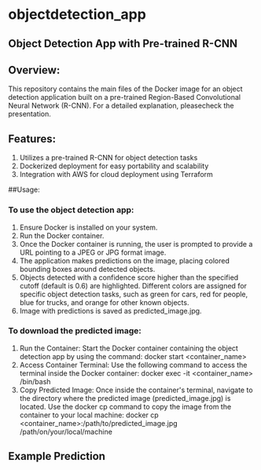 # objectdetection_app
## Object Detection App with Pre-trained R-CNN
## Overview:
This repository contains the main files of the Docker image for an object detection application built on a pre-trained Region-Based Convolutional Neural Network (R-CNN). For a detailed explanation, pleasecheck the presentation.

## Features:
1. Utilizes a pre-trained R-CNN for object detection tasks
2. Dockerized deployment for easy portability and scalability
3. Integration with AWS for cloud deployment using Terraform

##Usage:
### To use the object detection app:

1. Ensure Docker is installed on your system.
2. Run the Docker container.
3. Once the Docker container is running, the user is prompted to provide a URL pointing to a JPEG or JPG format image.
4. The application makes predictions on the image, placing colored bounding boxes around detected objects.
5. Objects detected with a confidence score higher than the specified cutoff (default is 0.6) are highlighted. Different colors are assigned for specific object detection tasks, such as green for cars, red for people, blue for trucks, and orange for other known objects.
6. Image with predictions is saved as predicted_image.jpg.

### To download the predicted image:

1. Run the Container: Start the Docker container containing the object detection app by using the command: docker start <container_name>
2. Access Container Terminal: Use the following command to access the terminal inside the Docker container: docker exec -it <container_name> /bin/bash
3. Copy Predicted Image: Once inside the container's terminal, navigate to the directory where the predicted image (predicted_image.jpg) is located. Use the docker cp command to copy the image from the container to your local machine: docker cp <container_name>:/path/to/predicted_image.jpg /path/on/your/local/machine

## Example Prediction 

